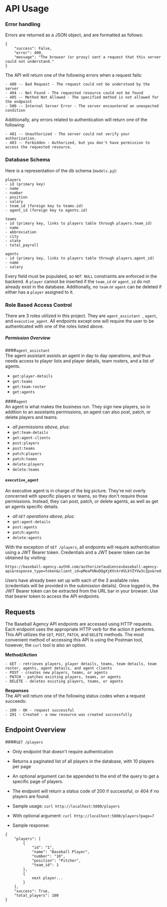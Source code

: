 # API Usage
### Error handling
Errors are returned as a JSON object, and are formatted as follows:
```
{
    "success": False,
    "error": 400,
    "message": "The browser (or proxy) sent a request that this server could not understand."
}
```

The API will return one of the following errors when a request fails:
```
- 400 -- Bad Request - The request could not be understood by the server
- 404 -- Not Found - The requested resource could not be found
- 405 -- Method Not Allowed - The specified method is not allowed for the endpoint
- 500 -- Internal Server Error - The server encountered an unexpected condition
```
Additionally, any errors related to authentication will return one of the
 following:
```
- 401 -- Unauthorized - The server could not verify your authorization.
- 403 -- Forbidden - Authorized, but you don't have permission to access the requested resource.
```

### Database Schema

Here is a representation of the db schema (`models.py`):
```
players
- id (primary key)
- name
- number
- position
- salary
- team_id (foreign key to teams.id)
- agent_id (foreign key to agents.id)
```
```
teams
- id (primary key, links to players table through players.team_id)
- name
- abbreviation
- city
- state
- total_payroll
```
```
agents
- id (primary key, links to players table through players.agent_id)
- name
- salary
```
Every field must be populated, so `NOT NULL` constraints are enforced in the backend. A `player`
cannot be inserted if the `team_id` or `agent_id` do not already exist in the database. Additionally,
no `team` or `agent` can be deleted if either has a `player` assigned to it.


### Role Based Access Control
There are 3 roles utilized in this project. They are `agent_assistant
`, `agent`, and `executive_agent`. All endpoints except one will require the
 user to be authenticated with one of the roles listed above.
 ##### Permission Overview
####`agent_assistant`  
The agent assistant assists an agent in day to day operations, and thus
needs access to player lists and player details, team rosters, and a list of
agents.
- `get:player-details`
- `get:teams`
- `get:team-roster`
- `get:agents`

####`agent`  
An agent is what makes the business run. They sign new players, so in
addition to an assistants permissions, an agent can also post, patch, or
delete players and teams.
- *all permissions above, plus:*
- `get:team-details`
- `get:agent-clients`
- `post:players`
- `post:teams`
- `patch:players`
- `patch:teams`
- `delete:players`
- `delete:teams`

#### `executive_agent`  
An executive agent is in charge of the big picture. They're not overly
concerned with specific players or teams, so they don't require those
permissions. Instead, they can post, patch, or delete agents, as well as
get an agents specific details.
- *all `GET` operations above, plus:*
- `get:agent-details`
- `post:agents`
- `patch:agents`
- `delete:agents`

With the exception of `GET /players`, all endpoints will require authentication using a JWT Bearer token. 
Credentials and a JWT bearer token can be obtained by visiting:

    https://baseball-agency.auth0.com/authorize?audience=baseball-agency-api&response_type=token&client_id=pMeaPUNuDQgXjKVckrdVLkYZYVw3cZpx&redirect_uri=http://localhost:5000

Users have already been set up with each of the 3 available roles (credentials will be provided 
in the submission details). Once logged in, the JWT Bearer token can be extracted from the URL 
bar in your browser. Use that bearer token to access the API endpoints.

## Requests
The Baseball Agency API endpoints are accessed using HTTP requests. Each endpoint uses the 
appropriate HTTP verb for the action it performs. This API utilizes the `GET`, `POST`, `PATCH`, 
and `DELETE` methods. The most convenient method of accessing this API is using the Postman tool,
however, the `curl` tool is also an option.

**Method/Action**
```
- GET - retrieves players, player details, teams, team details, team roster, agents, agent details, and agent clients
- POST - creates new players, teams, or agents
- PATCH - patches existing players, teams, or agents
- DELETE - deletes existing players, teams, or agents
```

**Responses**\
The API will return one of the following status codes when a request succeeds:
```
- 200 - OK - request successful
- 201 - Created - a new resource was created successfully
```
## Endpoint Overview
####`GET /players`
- Only endpoint that doesn't require authentication
- Returns a paginated list of all players in the database, with 10 players per page
- An optional argument can be appended to the end of the query to get a specific
page of players.
- The endpoint will return a status code of 200 if successful, or 404 if no players are found.

- Sample usage: `curl http://localhost:5000/players`
- With optional argument: `curl http://localhost:5000/players?page=7`
- Sample response:
```
{
    "players": [
        {
            "id": "1",
            "name": "Baseball Player",
            "number": "10",
            "position": "Pitcher",
            "team_id": 1
        },
        {
            next player...
        }
    ],
    "success": True,
    "total_players": 100
}
```


